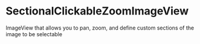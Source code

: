 SectionalClickableZoomImageView
===============================

ImageView that allows you to pan, zoom, and define custom sections of the image to be selectable
